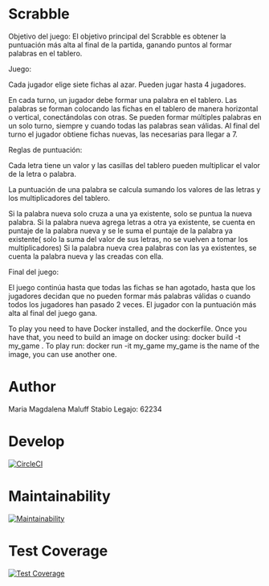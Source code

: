 # Scrabble

Objetivo del juego:
El objetivo principal del Scrabble es obtener la puntuación más alta al final de la partida, ganando puntos al formar palabras en el tablero.

Juego:

Cada jugador elige siete fichas al azar. Pueden jugar hasta 4 jugadores.

En cada turno, un jugador debe formar una palabra en el tablero.
Las palabras se forman colocando las fichas en el tablero de manera horizontal o vertical, conectándolas con otras.
Se pueden formar múltiples palabras en un solo turno, siempre y cuando todas las palabras sean válidas.
Al final del turno el jugador obtiene fichas nuevas, las necesarias para llegar a 7.

Reglas de puntuación:

Cada letra tiene un valor y las casillas del tablero pueden multiplicar el valor de la letra o palabra.

La puntuación de una palabra se calcula sumando los valores de las letras y los multiplicadores del tablero.

Si la palabra nueva solo cruza a una ya existente, solo se puntua la nueva palabra.
Si la palabra nueva agrega letras a otra ya existente, se cuenta en puntaje de la palabra nueva y se le suma el puntaje de la palabra ya existente( solo la suma del valor de sus letras, no se vuelven a tomar los multiplicadores)
Si la palabra nueva crea palabras con las ya existentes, se cuenta la palabra nueva y las creadas con ella.

Final del juego:

El juego continúa hasta que todas las fichas se han agotado, hasta que los jugadores decidan que no pueden formar más palabras válidas o cuando todos los jugadores han pasado 2 veces.
El jugador con la puntuación más alta al final del juego gana.

To play you need to have Docker installed, and the dockerfile.
Once you have that, you need to build an image on docker using: docker build -t my_game .
To play run: docker run -it my_game
my_game is the name of the image, you can use another one.


# Author
Maria Magdalena Maluff Stabio 
Legajo: 62234

# Develop
[![CircleCI](https://dl.circleci.com/status-badge/img/gh/um-computacion-tm/scrabble-2023-MaguiMaluff/tree/develop.svg?style=svg)](https://dl.circleci.com/status-badge/redirect/gh/um-computacion-tm/scrabble-2023-MaguiMaluff/tree/develop)

# Maintainability
[![Maintainability](https://api.codeclimate.com/v1/badges/d817cbf68e0470322a0d/maintainability)](https://codeclimate.com/github/um-computacion-tm/scrabble-2023-MaguiMaluff/maintainability)

# Test Coverage
[![Test Coverage](https://api.codeclimate.com/v1/badges/d817cbf68e0470322a0d/test_coverage)](https://codeclimate.com/github/um-computacion-tm/scrabble-2023-MaguiMaluff/test_coverage)



